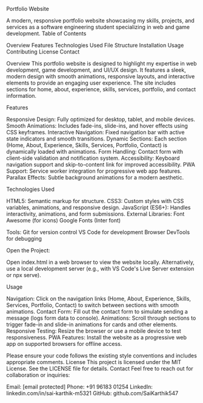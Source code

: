 Portfolio Website

A modern, responsive portfolio website showcasing my skills, projects, and services as a software engineering student specializing in web and game development.
Table of Contents

Overview
Features
Technologies Used
File Structure
Installation
Usage
Contributing
License
Contact

Overview
This portfolio website is designed to highlight my expertise in web development, game development, and UI/UX design. It features a sleek, modern design with smooth animations, responsive layouts, and interactive elements to provide an engaging user experience. The site includes sections for home, about, experience, skills, services, portfolio, and contact information.


Features

Responsive Design: Fully optimized for desktop, tablet, and mobile devices.
Smooth Animations: Includes fade-ins, slide-ins, and hover effects using CSS keyframes.
Interactive Navigation: Fixed navigation bar with active state indicators and smooth transitions.
Dynamic Sections: Each section (Home, About, Experience, Skills, Services, Portfolio, Contact) is dynamically loaded with animations.
Form Handling: Contact form with client-side validation and notification system.
Accessibility: Keyboard navigation support and skip-to-content link for improved accessibility.
PWA Support: Service worker integration for progressive web app features.
Parallax Effects: Subtle background animations for a modern aesthetic.

Technologies Used

HTML5: Semantic markup for structure.
CSS3: Custom styles with CSS variables, animations, and responsive design.
JavaScript (ES6+): Handles interactivity, animations, and form submissions.
External Libraries:
Font Awesome (for icons)
Google Fonts (Inter font)


Tools:
Git for version control
VS Code for development
Browser DevTools for debugging







Open the Project:

Open index.html in a web browser to view the website locally.
Alternatively, use a local development server (e.g., with VS Code's Live Server extension or npx serve).



Usage

Navigation: Click on the navigation links (Home, About, Experience, Skills, Services, Portfolio, Contact) to switch between sections with smooth animations.
Contact Form: Fill out the contact form to simulate sending a message (logs form data to console).
Animations: Scroll through sections to trigger fade-in and slide-in animations for cards and other elements.
Responsive Testing: Resize the browser or use a mobile device to test responsiveness.
PWA Features: Install the website as a progressive web app on supported browsers for offline access.



Please ensure your code follows the existing style conventions and includes appropriate comments.
License
This project is licensed under the MIT License. See the LICENSE file for details.
Contact
Feel free to reach out for collaboration or inquiries:

Email: [email protected]
Phone: +91 96183 01254
LinkedIn: linkedin.com/in/sai-karthik-m5321
GitHub: github.com/SaiKarthik547
 

